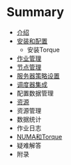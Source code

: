 # Summary

* [介绍](README.md)
* [安装和配置](chapter1.md)
  * 安装Torque
* [作业管理](ti-jiao-he-guan-li-zuo-ye.md)
* [节点管理](jie-dian-guan-li.md)
* [服务器策略设置](fu-wu-qi-ce-lve-she-zhi.md)
* [调度器集成](pei-zhi-shu-ju-guan-li.md)
* 配置数据管理
* [资源](zi-yuan.md)
* 资源管理
* 数据统计
* 作业日志
* [NUMA和Torque](yi-nan-jie-da.md)
* 疑难解答
* 附录

